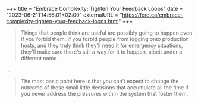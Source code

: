 +++
title = "Embrace Complexity; Tighten Your Feedback Loops"
date = "2023-06-21T14:56:01+02:00"
externalURL = "https://ferd.ca/embrace-complexity-tighten-your-feedback-loops.html"
+++

> Things that people think are useful are possibly going to happen even if you forbid them. If you forbid people from logging onto production hosts, and they truly think they'll need it for emergency situations, they'll make sure there's still a way for it to happen, albeit under a different name.

…

> The most basic point here is that you can’t expect to change the outcome of these small little decisions that accumulate all the time if you never address the pressures within the system that foster them.
